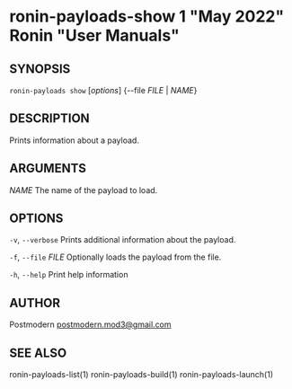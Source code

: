 # ronin-payloads-show 1 "May 2022" Ronin "User Manuals"

## SYNOPSIS

`ronin-payloads show` [*options*] {--file *FILE* \| *NAME*}

## DESCRIPTION

Prints information about a payload.

## ARGUMENTS

*NAME*
  The name of the payload to load.

## OPTIONS

`-v`, `--verbose`
  Prints additional information about the payload.

`-f`, `--file` *FILE*
  Optionally loads the payload from the file.

`-h`, `--help`
  Print help information

## AUTHOR

Postmodern <postmodern.mod3@gmail.com>

## SEE ALSO

ronin-payloads-list(1) ronin-payloads-build(1) ronin-payloads-launch(1)
